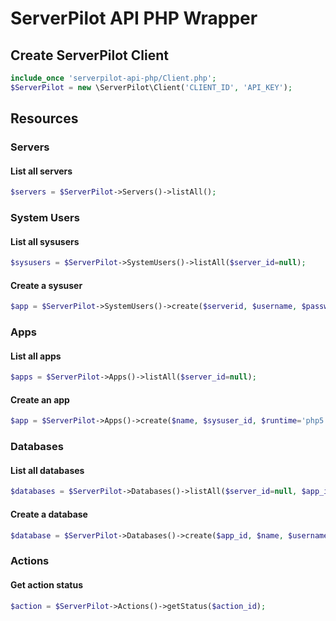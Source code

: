 # ServerPilot API PHP Wrapper

## Create ServerPilot Client
```php
include_once 'serverpilot-api-php/Client.php';
$ServerPilot = new \ServerPilot\Client('CLIENT_ID', 'API_KEY');
```
## Resources

### Servers

#### List all servers
```php
$servers = $ServerPilot->Servers()->listAll();
```

### System Users

#### List all sysusers
```php
$sysusers = $ServerPilot->SystemUsers()->listAll($server_id=null);
```
#### Create a sysuser
```php
$app = $ServerPilot->SystemUsers()->create($serverid, $username, $password);
```

### Apps

#### List all apps
```php
$apps = $ServerPilot->Apps()->listAll($server_id=null);
```
#### Create an app
```php
$app = $ServerPilot->Apps()->create($name, $sysuser_id, $runtime='php5.4', $domains=array());
```

### Databases

#### List all databases
```php
$databases = $ServerPilot->Databases()->listAll($server_id=null, $app_id=null);
```

#### Create a database
```php
$database = $ServerPilot->Databases()->create($app_id, $name, $username, $password);
```

### Actions

#### Get action status
```php
$action = $ServerPilot->Actions()->getStatus($action_id);
```